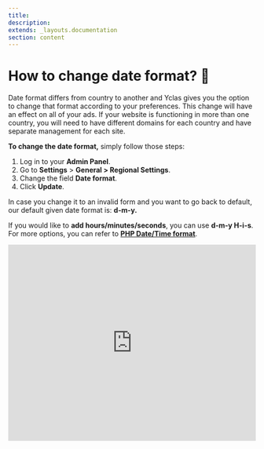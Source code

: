 ```yaml
---
title:
description:
extends: _layouts.documentation
section: content
---
```


# How to change date format? 📅

Date format  differs from country to another and Yclas gives you the option  to change that format according to your preferences. This change will have an effect on all of your ads. If your website is functioning in more than one country, you will need to have different domains for each country and have separate management for each site.

**To change the date format,**  simply follow those steps:

1.  Log in to your  **Admin Panel**.
2.  Go to  **Settings**  >  **General > Regional Settings**.
3.  Change the field  **Date format**.
4.  Click  **Update**.

In case you change it to an invalid form and you want to go back to default, our default given date format is:  **d-m-y.**

If you would like to  **add hours/minutes/seconds**, you can use  **d-m-y H-i-s**. For more options, you can refer to  **[PHP Date/Time format](https://php.net/manual/en/function.date.php)**.


<iframe width="100%" height="400px" src="https://www.youtube.com/embed/sd7WPoFOlJE" title="Yclas video" frameborder="0" allow="accelerometer; autoplay; clipboard-write; encrypted-media; gyroscope; picture-in-picture" allowfullscreen></iframe>
 
